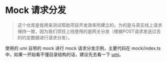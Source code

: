 # Mock 请求分发

> 这个仓库是我用来测试帮助项目开发效率所建立的，为的是与真实线上请求保持一致，因为我们项目上线使用的是网关分发（根据POST请求发送过去的约定数据进行请求分发）。

使用的 umi 自带的 mock 进行 mock 请求分发示例，主要代码在 mock/index.ts 中，如果一开始看不懂目录结构的话，建议先去看一下 [umi](https://umijs.org/zh-CN)。



